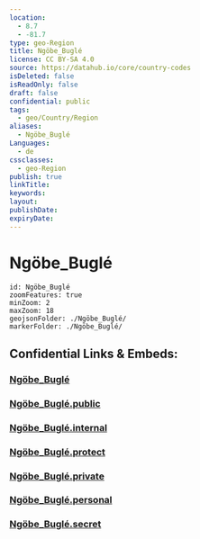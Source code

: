 ```yaml
---
location:
  - 8.7
  - -81.7
type: geo-Region
title: Ngöbe_Buglé
license: CC BY-SA 4.0
source: https://datahub.io/core/country-codes
isDeleted: false
isReadOnly: false
draft: false
confidential: public
tags:
  - geo/Country/Region
aliases:
  - Ngöbe_Buglé
Languages:
  - de
cssclasses:
  - geo-Region
publish: true
linkTitle:
keywords:
layout:
publishDate:
expiryDate:
---
```


# Ngöbe_Buglé

```leaflet
id: Ngöbe_Buglé
zoomFeatures: true 
minZoom: 2 
maxZoom: 18
geojsonFolder: ./Ngöbe_Buglé/
markerFolder: ./Ngöbe_Buglé/
```


## Confidential Links & Embeds: 

### [Ngöbe_Buglé](/_Standards/Earth/Continent/America~Central/Panama/Provinces~Panama/Ngöbe_Buglé.md) 

### [Ngöbe_Buglé.public](/_public/Earth/Continent/America~Central/Panama/Provinces~Panama/Ngöbe_Buglé.public.md) 

### [Ngöbe_Buglé.internal](/_internal/Earth/Continent/America~Central/Panama/Provinces~Panama/Ngöbe_Buglé.internal.md) 

### [Ngöbe_Buglé.protect](/_protect/Earth/Continent/America~Central/Panama/Provinces~Panama/Ngöbe_Buglé.protect.md) 

### [Ngöbe_Buglé.private](/_private/Earth/Continent/America~Central/Panama/Provinces~Panama/Ngöbe_Buglé.private.md) 

### [Ngöbe_Buglé.personal](/_personal/Earth/Continent/America~Central/Panama/Provinces~Panama/Ngöbe_Buglé.personal.md) 

### [Ngöbe_Buglé.secret](/_secret/Earth/Continent/America~Central/Panama/Provinces~Panama/Ngöbe_Buglé.secret.md)

